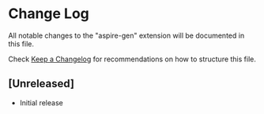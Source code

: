 # Change Log

All notable changes to the "aspire-gen" extension will be documented in this file.

Check [Keep a Changelog](http://keepachangelog.com/) for recommendations on how to structure this file.

## [Unreleased]

- Initial release